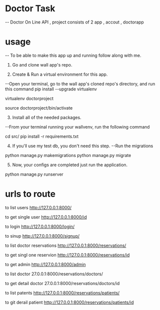 # Doctor Task 
-- Doctor On Line API , project consists of 2 app , accout , doctorapp

# usage
-- To be able to make this app up and running follow along with me.
1. Go and clone wall app's repo.

2. Create & Run a virtual environment for this app.

--Open your terminal, go to the wall app's cloned repo's directory, and run this command
pip install --upgrade virtualenv

virtualenv doctorproject

source doctorproject/bin/activate

3. Install all of the needed packages.

--From your terminal running your wallvenv, run the following command

cd src/
pip install -r requirements.txt


4. If you'll use my test db, you don't need this step.
--Run the migrations

python manage.py makemigrations
python manage.py migrate

5. Now, your configs are completed just run the application.

python manage.py runserver

# urls to route 
to list users 
http://127.0.0.1:8000/

to get single user 
http://127.0.0.1:8000/id

to login
http://127.0.0.1:8000/login/

to sinup
http://127.0.0.1:8000/signup/

to list doctor reservations
http://127.0.0.1:8000/reservations/

to get singl one reservion
http://127.0.0.1:8000/reservations/id

to get admin 
http://127.0.0.1:8000/admin

to list doctor
27.0.0.1:8000/reservations/doctors/

to get detail doctor
27.0.0.1:8000/reservations/doctors/id

to list patents
http://127.0.0.1:8000/reservations/patients/

to git derail patient
http://127.0.0.1:8000/reservations/patients/id







